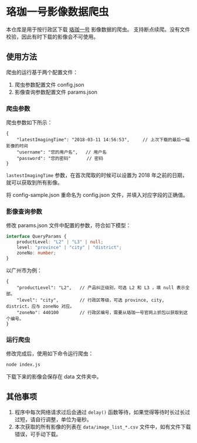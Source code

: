 # 珞珈一号影像数据爬虫

本仓库是用于按行政区下载 [珞珈一号](http://59.175.109.173:8888/index.html) 影像数据的爬虫。
支持断点续爬。没有文件校验，因此有时下载的影像会不可使用。

## 使用方法

爬虫的运行基于两个配置文件：

1. 爬虫参数配置文件 config.json 
2. 影像查询参数配置文件 params.json

### 爬虫参数

爬虫参数如下所示：

```jsonc
{
    "latestImagingTime": "2018-03-11 14:56:53",     // 上次下载的最后一幅影像的时间
    "username": "您的用户名",   // 用户名
    "password": "您的密码"      // 密码
}
```

`lastestImagingTime` 参数，在首次爬取的时候可以设置为 2018 年之前的日期，就可以获取到所有影像。

将 config-sample.json 重命名为 config.json 文件，并填入对应字段的正确值。

### 影像查询参数

修改 params.json 文件中配置的参数，符合如下模型：

```ts
interface QueryParams {
    productLevel: "L2" | "L3" | null;
    level: "province" | "city" | "district";
    zoneNo: number;
}
```

以广州市为例：

```jsonc
{
    "productLevel": "L2",   // 产品纠正级别，可选 L2 和 L3 ，填 null 表示全部。
    "level": "city",        // 行政区等级，可选 province, city, district，应与 zoneNo 对应。
    "zoneNo": 440100        // 行政区编号，需要从珞珈一号官网上抓包以获取到这个编号。
}
```

### 运行爬虫

修改完成后，使用如下命令运行爬虫：

```bash
node index.js
```

下载下来的影像会保存在 data 文件夹中。

## 其他事项

1. 程序中每次网络请求过后会通过 `delay()` 函数等待，如果觉得等待时长过长过过短，请自行调整，单位为毫秒。
2. 本次获取的所有影像的列表在 `data/image_list_*.csv` 文件中，如有文件下载错误，可手动下载。